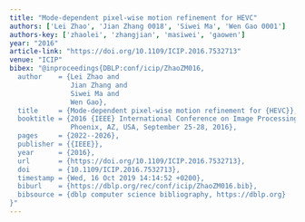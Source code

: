 ```yaml
---
title: "Mode-dependent pixel-wise motion refinement for HEVC"
authors: ['Lei Zhao', 'Jian Zhang 0018', 'Siwei Ma', 'Wen Gao 0001']
authors-key: ['zhaolei', 'zhangjian', 'masiwei', 'gaowen']
year: "2016"
article-link: "https://doi.org/10.1109/ICIP.2016.7532713"
venue: "ICIP"
bibex: "@inproceedings{DBLP:conf/icip/ZhaoZM016,
  author    = {Lei Zhao and
               Jian Zhang and
               Siwei Ma and
               Wen Gao},
  title     = {Mode-dependent pixel-wise motion refinement for {HEVC}},
  booktitle = {2016 {IEEE} International Conference on Image Processing, {ICIP} 2016,
               Phoenix, AZ, USA, September 25-28, 2016},
  pages     = {2022--2026},
  publisher = {{IEEE}},
  year      = {2016},
  url       = {https://doi.org/10.1109/ICIP.2016.7532713},
  doi       = {10.1109/ICIP.2016.7532713},
  timestamp = {Wed, 16 Oct 2019 14:14:52 +0200},
  biburl    = {https://dblp.org/rec/conf/icip/ZhaoZM016.bib},
  bibsource = {dblp computer science bibliography, https://dblp.org}
}"
---
```

